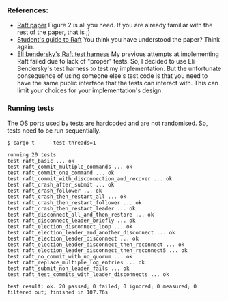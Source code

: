 ### References:
- [Raft paper](https://raft.github.io/raft.pdf)
    Figure 2 is all you need. If you are already familiar with the rest of the paper, that is ;)
- [Student's guide to Raft](https://thesquareplanet.com/blog/students-guide-to-raft/)
    You think you have understood the paper? Think again.
- [Eli bendersky's Raft test harness](https://github.com/eliben/raft/blob/master/part3/raft_test.go)
    My previous attempts at implementing Raft failed due to lack of "proper" tests. So, I decided to use Eli Bendersky's test harness to test my implementation. But the unfortunate consequence of using someone else's test code is that you need to have the same public interface that the tests can interact with. This can limit your choices for your implementation's design.

### Running tests
The OS ports used by tests are hardcoded and are not randomised. So, tests need to be run sequentially.
```
$ cargo t -- --test-threads=1

running 20 tests
test raft_basic ... ok
test raft_commit_multiple_commands ... ok
test raft_commit_one_command ... ok
test raft_commit_with_disconnection_and_recover ... ok
test raft_crash_after_submit ... ok
test raft_crash_follower ... ok
test raft_crash_then_restart_all ... ok
test raft_crash_then_restart_follower ... ok
test raft_crash_then_restart_leader ... ok
test raft_disconnect_all_and_then_restore ... ok
test raft_disconnect_leader_briefly ... ok
test raft_election_disconnect_loop ... ok
test raft_election_leader_and_another_disconnect ... ok
test raft_election_leader_disconnect ... ok
test raft_election_leader_disconnect_then_reconnect ... ok
test raft_election_leader_disconnect_then_reconnect5 ... ok
test raft_no_commit_with_no_quorum ... ok
test raft_replace_multiple_log_entries ... ok
test raft_submit_non_leader_fails ... ok
test raft_test_commits_with_leader_disconnects ... ok

test result: ok. 20 passed; 0 failed; 0 ignored; 0 measured; 0 filtered out; finished in 107.76s
```